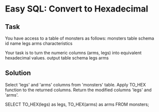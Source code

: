 # Easy SQL: Convert to Hexadecimal

## Task
You have access to a table of monsters as follows:
monsters table schema
id
name
legs
arms
characteristics

Your task is to turn the numeric columns (arms, legs) into equivalent hexadecimal values.
output table schema
legs
arms


## Solution
Select 'legs' and 'arms' columns from 'monsters' table.
Apply TO_HEX function to the returned columns.
Return the modified columns 'legs' and 'arms'.

SELECT
  TO_HEX(legs) as legs,
  TO_HEX(arms) as arms
FROM monsters;
